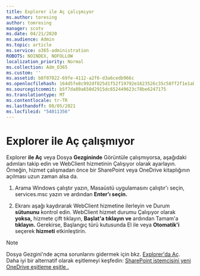 ```yaml
---
title: Explorer ile Aç çalışmıyor
ms.author: toresing
author: tomresing
manager: scotv
ms.date: 04/21/2020
ms.audience: Admin
ms.topic: article
ms.service: o365-administration
ROBOTS: NOINDEX, NOFOLLOW
localization_priority: Normal
ms.collection: Adm_O365
ms.custom: ''
ms.assetid: b8f07022-69fe-4112-a2f6-d3a6cedb966c
ms.openlocfilehash: 164d5fe8c992df825d1f52f19792e1623526c35c58ff2f1e1ab601fdcf5f0f53
ms.sourcegitcommit: b5f7da89a650d2915dc652449623c78be6247175
ms.translationtype: MT
ms.contentlocale: tr-TR
ms.lasthandoff: 08/05/2021
ms.locfileid: "54011356"
---
```

# <a name="open-with-explorer-isnt-working"></a>Explorer ile Aç çalışmıyor

Explorer **ile Aç** veya Dosya **Gezgininde** Görüntüle çalışmıyorsa, aşağıdaki adımları takip edin ve WebClient hizmetinin Çalışıyor olarak ayarlayın.  Örneğin, hizmet çalışmadan önce bir SharePoint veya OneDrive kitaplığının açılması uzun zaman alsa da. 
  
1. Arama Windows çalıştır yazın, Masaüstü uygulamasını çalıştır'ı seçin, services.msc yazın ve ardından **Enter'ı seçin.**
    
2. Ekranı aşağı kaydırarak WebClient hizmetine ilerleyin ve Durum **sütununu** kontrol edin. WebClient hizmet durumu Çalışıyor olarak **yoksa,** hizmete çift tıklayın, **Başlat'a tıklayın ve** ardından Tamam'a **tıklayın.** Gerekirse, Başlangıç türü kutusunda El  ile veya **Otomatik'i** seçerek **hizmeti** etkinleştirin. 
    
> [!NOTE]
> Dosya Gezgini'nde açma sorunlarını gidermek için bkz. [Explorer'da Aç](https://go.microsoft.com/fwlink/?linkid=871665). Daha iyi bir alternatif olarak eşitlemeyi keşfedin: [SharePoint istemcisini yeni OneDrive eşitleme eşitle .](https://go.microsoft.com/fwlink/?linkid=871666) 
  

